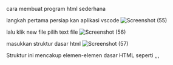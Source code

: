 cara membuat program html sederhana

langkah pertama persiap kan aplikasi vscode
![Screenshot (55)](https://github.com/Akramsatya085/Bikin_web/assets/115615953/3bfe629c-e858-41fe-b63d-33be00a29018)

lalu klik new file pilih text file
![Screenshot (56)](https://github.com/Akramsatya085/Bikin_web/assets/115615953/7028876f-0f1b-4235-823b-9834e92fbf09)

masukkan struktur dasar html
![Screenshot (57)](https://github.com/Akramsatya085/Bikin_web/assets/115615953/d57eda07-5897-44df-b2c4-e1384db81872)


Struktur ini mencakup elemen-elemen dasar HTML seperti <!DOCTYPE html>,<html>,<head>,<title>,dan <body>

Isi bagian <body> dengan konten yang ingin Anda tampilkan di halaman web, seperti teks, gambar, tautan, dll.
Simpan file dengan ekstensi .html, misalnya index.html
Buka file HTML yang telah Anda buat menggunakan browser web untuk melihat hasilnya.
![Screenshot (58)](https://github.com/Akramsatya085/Bikin_web/assets/115615953/cdd6f1fc-3196-4577-8421-ed48a2407371)
